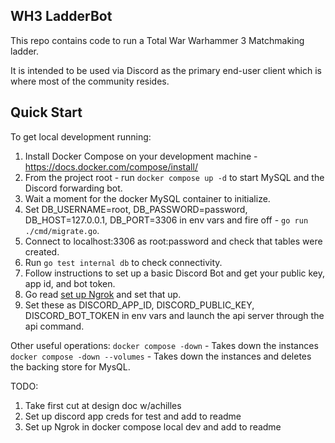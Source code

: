 ## WH3 LadderBot

This repo contains code to run a Total War Warhammer 3 Matchmaking ladder.

It is intended to be used via Discord as the primary  end-user client which is where most of the community resides.

## Quick Start

To get local development running:

1. Install Docker Compose on your development machine - https://docs.docker.com/compose/install/
2. From the project root - run `docker compose up -d` to start MySQL and the Discord forwarding bot.
3. Wait a moment for the docker MySQL container to initialize.
4. Set DB_USERNAME=root, DB_PASSWORD=password, DB_HOST=127.0.0.1, DB_PORT=3306 in env vars and fire off - `go run ./cmd/migrate.go`.
5. Connect to localhost:3306 as root:password and check that tables were created.
6. Run `go test internal db` to check connectivity.
7. Follow instructions to set up a basic Discord Bot and get your public key, app id, and bot token.
8. Go read [set up Ngrok](https://github.com/discord/discord-example-app#set-up-interactivity) and set that up.
9. Set these as DISCORD_APP_ID, DISCORD_PUBLIC_KEY, DISCORD_BOT_TOKEN in env vars and launch the api server through the api command.

Other useful operations:
`docker compose -down` - Takes down the instances
`docker compose -down --volumes` - Takes down the instances and deletes the backing store for MysQL.

TODO:

1. Take first cut at design doc w/achilles
2. Set up discord app creds for test and add to readme
3. Set up Ngrok in docker compose local dev and add to readme